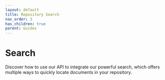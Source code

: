 ```yaml
---
layout: default
title: Repository Search
nav_order: 3
has_children: true
parent: Guides
---
```


<!--© 2024 Laserfiche.
See LICENSE-DOCUMENTATION and LICENSE-CODE in the project root for license information.-->

# Search
Discover how to use our API to integrate our powerful search, which offers multiple ways to quickly locate documents in your repository.